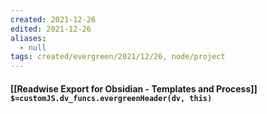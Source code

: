 ```yaml
---
created: 2021-12-26 
edited: 2021-12-26
aliases:
  - null
tags: created/evergreen/2021/12/26, node/project
---
```


#### [[Readwise Export for Obsidian - Templates and Process]] `$=customJS.dv_funcs.evergreenHeader(dv, this)`



